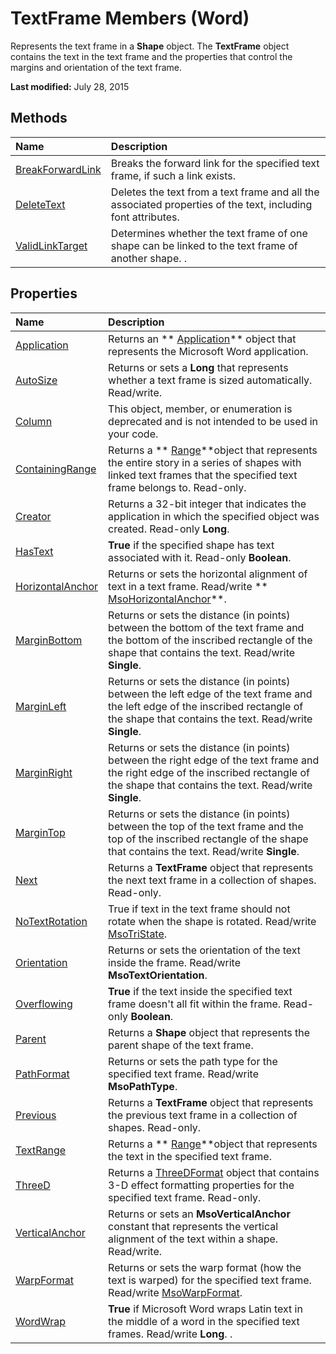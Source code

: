 
# TextFrame Members (Word)
Represents the text frame in a  **Shape** object. The **TextFrame** object contains the text in the text frame and the properties that control the margins and orientation of the text frame.

 **Last modified:** July 28, 2015


## Methods



|**Name**|**Description**|
|:-----|:-----|
| [BreakForwardLink](e72e07bf-cea3-3351-3fa8-aae9777babf6.md)|Breaks the forward link for the specified text frame, if such a link exists.|
| [DeleteText](a5fbf67a-c4d2-9b12-e326-86d63150debc.md)|Deletes the text from a text frame and all the associated properties of the text, including font attributes.|
| [ValidLinkTarget](09e900c9-30d8-0098-6ad1-d8c4fbaeb3cf.md)|Determines whether the text frame of one shape can be linked to the text frame of another shape. .|

## Properties



|**Name**|**Description**|
|:-----|:-----|
| [Application](2a846405-9d5a-7a76-3d8b-402b310c3248.md)|Returns an  ** [Application](d1cf6f8f-4e88-bf01-93b4-90a83f79cb44.md)** object that represents the Microsoft Word application.|
| [AutoSize](90fca98a-cac5-fa17-7b19-8bcf1c5e9ec3.md)|Returns or sets a  **Long** that represents whether a text frame is sized automatically. Read/write.|
| [Column](b0a8c320-ce3f-dad7-4f46-de56b8d8ba88.md)|This object, member, or enumeration is deprecated and is not intended to be used in your code. |
| [ContainingRange](c6e4cf7e-1f4a-232f-1e55-5cbb4537df8a.md)|Returns a  ** [Range](15a7a1c4-5f3f-5b6e-60e9-29688de3f274.md)**object that represents the entire story in a series of shapes with linked text frames that the specified text frame belongs to. Read-only.|
| [Creator](5e5f129f-bcbd-81ab-bf87-4a250824b6c5.md)|Returns a 32-bit integer that indicates the application in which the specified object was created. Read-only  **Long**.|
| [HasText](eb3d99ed-b65f-e0d3-b18f-388cec86bd3d.md)| **True** if the specified shape has text associated with it. Read-only **Boolean**.|
| [HorizontalAnchor](6e78d938-343c-304c-2a40-ccf747c4f15d.md)|Returns or sets the horizontal alignment of text in a text frame. Read/write  ** [MsoHorizontalAnchor](d70f3f09-65d7-956e-a312-7e5ae8a81b65.md)**.|
| [MarginBottom](16e2f8ef-d28b-c61c-8a82-25c18c1252e0.md)|Returns or sets the distance (in points) between the bottom of the text frame and the bottom of the inscribed rectangle of the shape that contains the text. Read/write  **Single**.|
| [MarginLeft](4f4deac5-a4be-af1d-72ac-f9c3481b0290.md)|Returns or sets the distance (in points) between the left edge of the text frame and the left edge of the inscribed rectangle of the shape that contains the text. Read/write  **Single**.|
| [MarginRight](9c59758e-8813-a035-b001-5eb57371e7fd.md)|Returns or sets the distance (in points) between the right edge of the text frame and the right edge of the inscribed rectangle of the shape that contains the text. Read/write  **Single**.|
| [MarginTop](0ad83d75-432e-fcf2-2ed2-8ddee8cfc901.md)|Returns or sets the distance (in points) between the top of the text frame and the top of the inscribed rectangle of the shape that contains the text. Read/write  **Single**.|
| [Next](cf7ce145-8c19-eda8-fea0-01d154a3ec32.md)|Returns a  **TextFrame** object that represents the next text frame in a collection of shapes. Read-only.|
| [NoTextRotation](6eebb06f-aa4c-91d1-1a00-fc332d55da91.md)|True if text in the text frame should not rotate when the shape is rotated. Read/write  [MsoTriState](2036cfc9-be7d-e05c-bec7-af05e3c3c515.md).|
| [Orientation](480b0ebd-c39c-0159-06a1-c909111d9486.md)|Returns or sets the orientation of the text inside the frame. Read/write  **MsoTextOrientation**.|
| [Overflowing](299020e0-0c26-e5cb-c47c-2aa3651aac36.md)| **True** if the text inside the specified text frame doesn't all fit within the frame. Read-only **Boolean**.|
| [Parent](862fb718-3f47-be74-a626-d7fd8b4410f8.md)|Returns a  **Shape** object that represents the parent shape of the text frame.|
| [PathFormat](16d389c8-eda3-dec6-a40c-056e70f51dec.md)|Returns or sets the path type for the specified text frame. Read/write  **MsoPathType**.|
| [Previous](b4d25586-4241-0cfb-4c5e-e5f973c1e83a.md)|Returns a  **TextFrame** object that represents the previous text frame in a collection of shapes. Read-only.|
| [TextRange](fd715d4e-6995-2b28-d842-2897d7c1097f.md)|Returns a  ** [Range](15a7a1c4-5f3f-5b6e-60e9-29688de3f274.md)**object that represents the text in the specified text frame.|
| [ThreeD](1e72ff5c-8806-be67-87df-40ae71d13188.md)|Returns a  [ThreeDFormat](d397e780-a53d-0cc3-7a02-b40397253e91.md) object that contains 3-D effect formatting properties for the specified text frame. Read-only.|
| [VerticalAnchor](cf18073b-b492-703c-7326-58b6bc60e88f.md)|Returns or sets an  **MsoVerticalAnchor** constant that represents the vertical alignment of the text within a shape. Read/write.|
| [WarpFormat](2ea707b9-0ed1-1196-2bf9-a32ae87d456a.md)|Returns or sets the warp format (how the text is warped) for the specified text frame. Read/write  [MsoWarpFormat](481cead3-900f-66b6-8200-21342b0ce21c.md).|
| [WordWrap](70bef68b-3c37-9b4e-4cfe-ed0832a7934c.md)| **True** if Microsoft Word wraps Latin text in the middle of a word in the specified text frames. Read/write **Long**. .|
